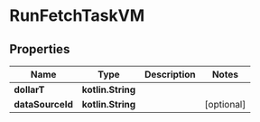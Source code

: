 
# RunFetchTaskVM

## Properties
Name | Type | Description | Notes
------------ | ------------- | ------------- | -------------
**dollarT** | **kotlin.String** |  | 
**dataSourceId** | **kotlin.String** |  |  [optional]



